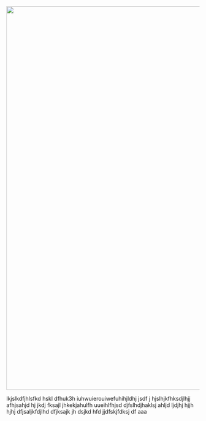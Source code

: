 
<img src="https://static.vecteezy.com/system/resources/thumbnails/003/279/108/small/panorama-sky-with-cloud-on-a-sunny-day-free-photo.jpg" width="1000">
<p align="left">
  lkjslkdfjhlsfkd hskl dfhuk3h iuhwuierouiwefuhihjldhj jsdf j hjslhjkfhksdjlhjj afhjsahjd hj jkdj fksajl jhkekjahulfh uueihlfhjsd  djfslhdjhaklsj ahljd ljdjhj hjjh hjhj dfjsaljkfdjlhd  dfjksajk jh dsjkd hfd jjdfskjfdksj df aaa
</p>


